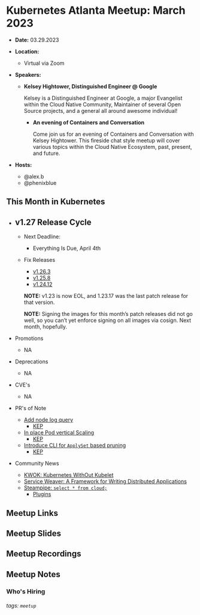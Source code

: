 # Kubernetes Atlanta Meetup: March 2023

- **Date:** 03.29.2023<!--date as MM.DD.YYYY-->
- **Location:**
    - Virtual via Zoom
- **Speakers:**
    - **Kelsey Hightower, Distinguished Engineer @ Google** <!--presenter name @ company-->
    
        Kelsey is a Distinguished Engineer at Google, a major Evangelist within the Cloud Native Community, Maintainer of several Open Source projects, and a general all around awesome individual!
        
        - **An evening of Containers and Conversation**<!--presentation title-->

            Come join us for an evening of Containers and Conversation with Kelsey Hightower. This fireside chat style meetup will cover various topics within the Cloud Native Ecosystem, past, present, and future.
            
- **Hosts:**
    - @alex.b
    - @phenixblue

## This Month in Kubernetes

- v1.27 Release Cycle <!-- Link to latest release for the current K8s release cycle -->
    - 
    - Next Deadline: <!-- Date and general description for the next release cycle deadline -->
        - Everything Is Due, April 4th
    - Fix Releases <!-- List of latest fix releases for supported/maintained Kubernetes version -->
        - [v1.26.3](https://github.com/kubernetes/kubernetes/blob/master/CHANGELOG/CHANGELOG-1.26.md)
        - [v1.25.8](https://github.com/kubernetes/kubernetes/blob/master/CHANGELOG/CHANGELOG-1.25.md)
        - [v1.24.12](https://github.com/kubernetes/kubernetes/blob/master/CHANGELOG/CHANGELOG-1.24.md)

        **NOTE:** v1.23 is now EOL, and 1.23.17 was the last patch release for that version.
        
        **NOTE:** Signing the images for this month’s patch releases did not go well, so you can’t yet enforce signing on all images via cosign. Next month, hopefully.

- Promotions <!-- List of any interesting feature/API promotions -->
    - NA
- Deprecations <!-- List of any interesting feature/API deprecations -->
    - NA
- CVE's <!-- List of any Kubernetes related CVE's -->
    - NA
- PR's of Note <!-- List of any interesting PR's to the Kubernetes project (use lwkd.io) -->
    - [Add node log query](https://github.com/kubernetes/kubernetes/pull/96120)
        - [KEP](https://github.com/kubernetes/enhancements/tree/master/keps/sig-windows/2258-node-service-log-viewer)
    - [In place Pod vertical Scaling](https://github.com/kubernetes/kubernetes/pull/102884)
        - [KEP](https://github.com/kubernetes/enhancements/tree/master/keps/sig-node/1287-in-place-update-pod-resources)
    - [Introduce CLI for `ApplySet` based pruning](https://github.com/kubernetes/kubernetes/pull/115979)
        - [KEP](https://github.com/kubernetes/enhancements/tree/42a4b1c8a18780cf1d5c2460113d59b246002548/keps/sig-cli/3659-kubectl-apply-prune)
- Community News <!-- List of any interesting news from the Kubernetes community/ecosystem -->
    - [KWOK: Kubernetes WithOut Kubelet](https://www.kubernetes.dev/blog/2023/03/01/introducing-kwok/)
    - [Service Weaver: A Framework for Writing Distributed Applications](https://opensource.googleblog.com/2023/03/introducing-service-weaver-framework-for-writing-distributed-applications.html)
    - [Steampipe: `select * from cloud;`](https://steampipe.io)
        - [Plugins](https://hub.steampipe.io/plugins)

## Meetup Links

## Meetup Slides

## Meetup Recordings

## Meetup Notes

### Who's Hiring 

<!--Company Name: Positions hiring for (link to hiring page), Contact Name/email/etc-->

###### tags: `meetup` <!--Add additional tags for `year`, `month` and anything else pertinent-->
